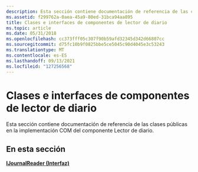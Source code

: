 ```yaml
---
description: Esta sección contiene documentación de referencia de las clases e interfaces públicas en la implementación COM del componente Lector de diario.
ms.assetid: f299762a-0aea-45a9-80ed-31bca94aa895
title: Clases e interfaces de componentes de lector de diario
ms.topic: article
ms.date: 05/31/2018
ms.openlocfilehash: cc373fff05c307f90b59afd32345d342d66807cc
ms.sourcegitcommit: d75fc10b9f0825bbe5ce5045c90d4045e3c53243
ms.translationtype: MT
ms.contentlocale: es-ES
ms.lasthandoff: 09/13/2021
ms.locfileid: "127256568"
---
```

# <a name="journal-reader-component-classes-and-interfaces"></a>Clases e interfaces de componentes de lector de diario

Esta sección contiene documentación de referencia de las clases públicas en la implementación COM del componente Lector de diario.

## <a name="in-this-section"></a>En esta sección

[**IJournalReader (Interfaz)**](ijournalreader.md)

 

 



